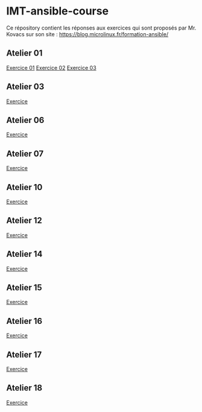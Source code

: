 # IMT-ansible-course

Ce répository contient les réponses aux exercices qui sont proposés par Mr.
Kovacs sur son site : <https://blog.microlinux.fr/formation-ansible/>

## Atelier 01

[Exercice 01](atelier-01/exercice-01.md)
[Exercice 02](atelier-01/exercice-02.md)
[Exercice 03](atelier-01/exercice-03.md)

## Atelier 03

[Exercice](atelier-03/exercice-01.md)

## Atelier 06

[Exercice](atelier-06/exercice-01.md)

## Atelier 07

[Exercice](atelier-07/exercice-01.md)

## Atelier 10

[Exercice](atelier-10/exercice-01.md)

## Atelier 12

[Exercice](atelier-12/exercice-01.md)

## Atelier 14

[Exercice](atelier-14/exercice-01.md)

## Atelier 15

[Exercice](atelier-15/exercice-01.md)

## Atelier 16

[Exercice](atelier-16/exercice-01.md)

## Atelier 17

[Exercice](atelier-17/exercice-01.md)

## Atelier 18

[Exercice](atelier-18/exercice-01.md)
